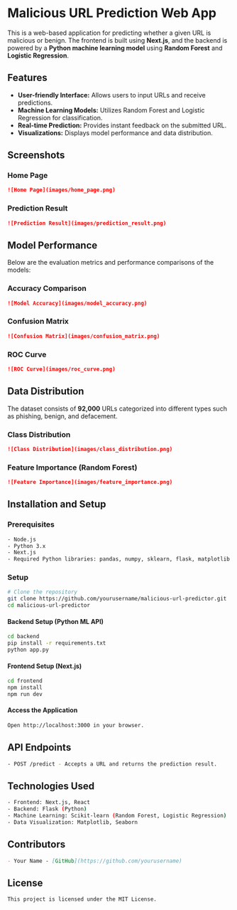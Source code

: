 # Malicious URL Prediction Web App

This is a web-based application for predicting whether a given URL is malicious or benign. The frontend is built using **Next.js**, and the backend is powered by a **Python machine learning model** using **Random Forest** and **Logistic Regression**.

## Features
- **User-friendly Interface:** Allows users to input URLs and receive predictions.
- **Machine Learning Models:** Utilizes Random Forest and Logistic Regression for classification.
- **Real-time Prediction:** Provides instant feedback on the submitted URL.
- **Visualizations:** Displays model performance and data distribution.

## Screenshots
### Home Page
```md
![Home Page](images/home_page.png)
```

### Prediction Result
```md
![Prediction Result](images/prediction_result.png)
```

## Model Performance
Below are the evaluation metrics and performance comparisons of the models:

### Accuracy Comparison
```md
![Model Accuracy](images/model_accuracy.png)
```

### Confusion Matrix
```md
![Confusion Matrix](images/confusion_matrix.png)
```

### ROC Curve
```md
![ROC Curve](images/roc_curve.png)
```

## Data Distribution
The dataset consists of **92,000** URLs categorized into different types such as phishing, benign, and defacement.

### Class Distribution
```md
![Class Distribution](images/class_distribution.png)
```

### Feature Importance (Random Forest)
```md
![Feature Importance](images/feature_importance.png)
```

## Installation and Setup
### Prerequisites
```sh
- Node.js
- Python 3.x
- Next.js
- Required Python libraries: pandas, numpy, sklearn, flask, matplotlib
```

### Setup
```sh
# Clone the repository
git clone https://github.com/yourusername/malicious-url-predictor.git
cd malicious-url-predictor
```

#### Backend Setup (Python ML API)
```sh
cd backend
pip install -r requirements.txt
python app.py
```

#### Frontend Setup (Next.js)
```sh
cd frontend
npm install
npm run dev
```

#### Access the Application
```sh
Open http://localhost:3000 in your browser.
```

## API Endpoints
```sh
- POST /predict - Accepts a URL and returns the prediction result.
```

## Technologies Used
```sh
- Frontend: Next.js, React
- Backend: Flask (Python)
- Machine Learning: Scikit-learn (Random Forest, Logistic Regression)
- Data Visualization: Matplotlib, Seaborn
```

## Contributors
```md
- Your Name - [GitHub](https://github.com/yourusername)
```

## License
```md
This project is licensed under the MIT License.
```

